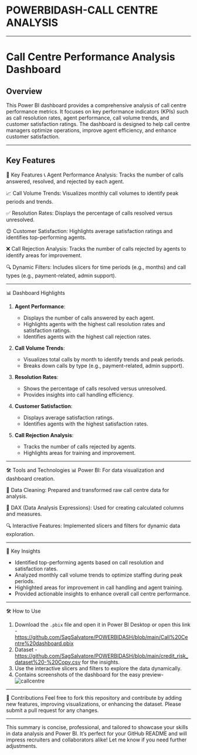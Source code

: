 # POWERBIDASH-CALL CENTRE ANALYSIS

---

# Call Centre Performance Analysis Dashboard

## Overview
This Power BI dashboard provides a comprehensive analysis of call centre performance metrics. It focuses on key performance indicators (KPIs) such as call resolution rates, agent performance, call volume trends, and customer satisfaction ratings. The dashboard is designed to help call centre managers optimize operations, improve agent efficiency, and enhance customer satisfaction.

---

## Key Features
🚀 Key Features
📞 Agent Performance Analysis: Tracks the number of calls answered, resolved, and rejected by each agent.

📈 Call Volume Trends: Visualizes monthly call volumes to identify peak periods and trends.

✅ Resolution Rates: Displays the percentage of calls resolved versus unresolved.

😊 Customer Satisfaction: Highlights average satisfaction ratings and identifies top-performing agents.

❌ Call Rejection Analysis: Tracks the number of calls rejected by agents to identify areas for improvement.

🔍 Dynamic Filters: Includes slicers for time periods (e.g., months) and call types (e.g., payment-related, admin support).

---

📊 Dashboard Highlights
1. **Agent Performance**:
   - Displays the number of calls answered by each agent.
   - Highlights agents with the highest call resolution rates and satisfaction ratings.
   - Identifies agents with the highest call rejection rates.

2. **Call Volume Trends**:
   - Visualizes total calls by month to identify trends and peak periods.
   - Breaks down calls by type (e.g., payment-related, admin support).

3. **Resolution Rates**:
   - Shows the percentage of calls resolved versus unresolved.
   - Provides insights into call handling efficiency.

4. **Customer Satisfaction**:
   - Displays average satisfaction ratings.
   - Identifies agents with the highest satisfaction rates.

5. **Call Rejection Analysis**:
   - Tracks the number of calls rejected by agents.
   - Highlights areas for training and improvement.

---

🛠️ Tools and Technologies
📊 Power BI: For data visualization and dashboard creation.

🧹 Data Cleaning: Prepared and transformed raw call centre data for analysis.

📐 DAX (Data Analysis Expressions): Used for creating calculated columns and measures.

🔍 Interactive Features: Implemented slicers and filters for dynamic data exploration.

---

🔑 Key Insights
- Identified top-performing agents based on call resolution and satisfaction rates.
- Analyzed monthly call volume trends to optimize staffing during peak periods.
- Highlighted areas for improvement in call handling and agent training.
- Provided actionable insights to enhance overall call centre performance.

---

🛠️ How to Use
1. Download the `.pbix` file and open it in Power BI Desktop or open this link - https://github.com/SagSalvatore/POWERBIDASH/blob/main/Call%20Centre%20dashboard.pbix
2. Dataset - https://github.com/SagSalvatore/POWERBIDASH/blob/main/credit_risk_dataset%20-%20Copy.csv for the insights.
3. Use the interactive slicers and filters to explore the data dynamically.
4. Contains screenshots of the dashboard for the easy preview- ![callcentre](https://github.com/user-attachments/assets/18a804be-b000-46e0-9676-ddbf7a455920)


---

🤝 Contributions
Feel free to fork this repository and contribute by adding new features, improving visualizations, or enhancing the dataset. Please submit a pull request for any changes.


---

This summary is concise, professional, and tailored to showcase your skills in data analysis and Power BI. It’s perfect for your GitHub README and will impress recruiters and collaborators alike! Let me know if you need further adjustments.
